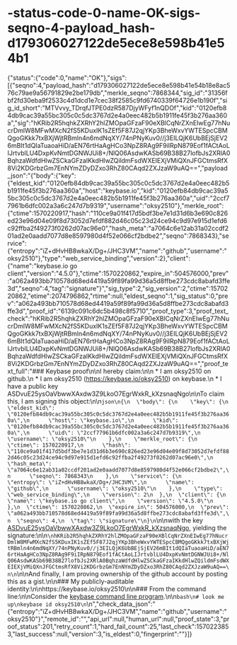 # -status-code-0-name-OK-sigs-seqno-4-payload_hash-d179306027122de5ece8e598b41e54b1
{"status":{"code":0,"name":"OK"},"sigs":[{"seqno":4,"payload_hash":"d179306027122de5ece8e598b41e54b18e8ac576c79ae9a56791829e2be179db","merkle_seqno":7868344,"sig_id":"31356fbf2fd30eba9f2533c4d1dcd1e7cec38f2585c9fd6740339f64726e1b190f","sig_id_short":"MTVvvy_TDrqfJTPE0dzR587DjyWFyf1nQDOf","kid":"0120efb84db9cac39a55bc305c0c5dc3767d2e4a0eec482b5b1911fe45f3b276aa360a","sig":"hKRib2R5hqhkZXRhY2hlZMOpaGFzaF90eXBlCqNrZXnEIwEg77hNucrDmlW8MFwMXcN2fS5KDuxIK1sZEf5F87J2qjYKp3BheWxvYWTESpcCBMQgoGKkk7txBXjWjtRBmln4n6mdNqXY/74nPNyKuv0//j3EILQjK6UbBEjSjEV26mBIt1dQIaTuaoaHiD/aEN76rtHaAgHCo3NpZ8RAg9F9iIRpN879Eof1fACtAoLIJrtvblLU4DxpKvNmtDGNWJUi8+/NlQ06AsdwKASb69B38B27lofbJs2XRlA0BqhzaWdfdHlwZSCkaGFzaIKkdHlwZQildmFsdWXEIEXjVMiQXnJFGCtmsRfX8Vi2KDGrbzGm7EnNYmZDyDZxo3RhZ80CAqd2ZXJzaW9uAQ==","payload_json":"{\"body\":{\"key\":{\"eldest_kid\":\"0120efb84db9cac39a55bc305c0c5dc3767d2e4a0eec482b5b1911fe45f3b276aa360a\",\"host\":\"keybase.io\",\"kid\":\"0120efb84db9cac39a55bc305c0c5dc3767d2e4a0eec482b5b1911fe45f3b276aa360a\",\"uid\":\"2ccf77961b6dfc002a3a6c247d7b9319\",\"username\":\"oksy2510\"},\"merkle_root\":{\"ctime\":1570220917,\"hash\":\"110ce9a01f417d5bdf3be7e1d31d6b3e690c826ed23e96d04e09f8d73052d7efdf882d46c05c23d24ce94c9d97e915d1efd6c92ffba2f49273f0262d07ac96e0\",\"hash_meta\":\"a7064c6e12ab31a02ccdf201ad2e0aadd7077d8e8597980d4f52e066cf2bdbe2\",\"seqno\":7868343},\"service\":{\"entropy\":\"iZ+dHvHB8wkaX/Dg+/JHC3VM\",\"name\":\"github\",\"username\":\"oksy2510\"},\"type\":\"web_service_binding\",\"version\":2},\"client\":{\"name\":\"keybase.io go client\",\"version\":\"4.5.0\"},\"ctime\":1570220862,\"expire_in\":504576000,\"prev\":\"a062a493bb710578d68ed4419a59f89fa99d36a5d8ffbe273cdc8abafd3ffe3d\",\"seqno\":4,\"tag\":\"signature\"}","sig_type":2,"sig_version":2,"ctime":1570220862,"etime":2074796862,"rtime":null,"eldest_seqno":1,"sig_status":0,"prev":"a062a493bb710578d68ed4419a59f89fa99d36a5d8ffbe273cdc8abafd3ffe3d","proof_id":"6139c091c6dc5b498c8f5710","proof_type":3,"proof_text_check":"hKRib2R5hqhkZXRhY2hlZMOpaGFzaF90eXBlCqNrZXnEIwEg77hNucrDmlW8MFwMXcN2fS5KDuxIK1sZEf5F87J2qjYKp3BheWxvYWTESpcCBMQgoGKkk7txBXjWjtRBmln4n6mdNqXY/74nPNyKuv0//j3EILQjK6UbBEjSjEV26mBIt1dQIaTuaoaHiD/aEN76rtHaAgHCo3NpZ8RAg9F9iIRpN879Eof1fACtAoLIJrtvblLU4DxpKvNmtDGNWJUi8+/NlQ06AsdwKASb69B38B27lofbJs2XRlA0BqhzaWdfdHlwZSCkaGFzaIKkdHlwZQildmFsdWXEIEXjVMiQXnJFGCtmsRfX8Vi2KDGrbzGm7EnNYmZDyDZxo3RhZ80CAqd2ZXJzaW9uAQ==","proof_text_full":"### Keybase proof\n\nI hereby claim:\n\n  * I am oksy2510 on github.\n  * I am oksy2510 (https://keybase.io/oksy2510) on keybase.\n  * I have a public key ASDvuE25ysOaVbwwXAxdw3Z9LkoO7EgrWxkR_kXzsnaqNgo\n\nTo claim this, I am signing this object:\n\n```json\n{\n  \"body\": {\n    \"key\": {\n      \"eldest_kid\": \"0120efb84db9cac39a55bc305c0c5dc3767d2e4a0eec482b5b1911fe45f3b276aa360a\",\n      \"host\": \"keybase.io\",\n      \"kid\": \"0120efb84db9cac39a55bc305c0c5dc3767d2e4a0eec482b5b1911fe45f3b276aa360a\",\n      \"uid\": \"2ccf77961b6dfc002a3a6c247d7b9319\",\n      \"username\": \"oksy2510\"\n    },\n    \"merkle_root\": {\n      \"ctime\": 1570220917,\n      \"hash\": \"110ce9a01f417d5bdf3be7e1d31d6b3e690c826ed23e96d04e09f8d73052d7efdf882d46c05c23d24ce94c9d97e915d1efd6c92ffba2f49273f0262d07ac96e0\",\n      \"hash_meta\": \"a7064c6e12ab31a02ccdf201ad2e0aadd7077d8e8597980d4f52e066cf2bdbe2\",\n      \"seqno\": 7868343\n    },\n    \"service\": {\n      \"entropy\": \"iZ+dHvHB8wkaX/Dg+/JHC3VM\",\n      \"name\": \"github\",\n      \"username\": \"oksy2510\"\n    },\n    \"type\": \"web_service_binding\",\n    \"version\": 2\n  },\n  \"client\": {\n    \"name\": \"keybase.io go client\",\n    \"version\": \"4.5.0\"\n  },\n  \"ctime\": 1570220862,\n  \"expire_in\": 504576000,\n  \"prev\": \"a062a493bb710578d68ed4419a59f89fa99d36a5d8ffbe273cdc8abafd3ffe3d\",\n  \"seqno\": 4,\n  \"tag\": \"signature\"\n}\n```\n\nwith the key [ASDvuE25ysOaVbwwXAxdw3Z9LkoO7EgrWxkR_kXzsnaqNgo](https://keybase.io/oksy2510), yielding the signature:\n\n```\nhKRib2R5hqhkZXRhY2hlZMOpaGFzaF90eXBlCqNrZXnEIwEg77hNucrDmlW8MFwMXcN2fS5KDuxIK1sZEf5F87J2qjYKp3BheWxvYWTESpcCBMQgoGKkk7txBXjWjtRBmln4n6mdNqXY/74nPNyKuv0//j3EILQjK6UbBEjSjEV26mBIt1dQIaTuaoaHiD/aEN76rtHaAgHCo3NpZ8RAg9F9iIRpN879Eof1fACtAoLIJrtvblLU4DxpKvNmtDGNWJUi8+/NlQ06AsdwKASb69B38B27lofbJs2XRlA0BqhzaWdfdHlwZSCkaGFzaIKkdHlwZQildmFsdWXEIEXjVMiQXnJFGCtmsRfX8Vi2KDGrbzGm7EnNYmZDyDZxo3RhZ80CAqd2ZXJzaW9uAQ==\n\n```\n\nAnd finally, I am proving ownership of the github account by posting this as a gist.\n\n### My publicly-auditable identity:\n\nhttps://keybase.io/oksy2510\n\n### From the command line:\n\nConsider the [keybase command line program](https://keybase.io/download).\n\n```bash\n# look me up\nkeybase id oksy2510\n```\n","check_data_json":"{\"entropy\":\"iZ+dHvHB8wkaX/Dg+/JHC3VM\",\"name\":\"github\",\"username\":\"oksy2510\"}","remote_id":"","api_url":null,"human_url":null,"proof_state":3,"proof_status":201,"retry_count":1,"hard_fail_count":25,"last_check":1570223853,"last_success":null,"version":3,"is_eldest":0,"fingerprint":""}]}
